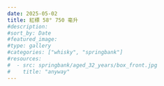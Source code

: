 ```yaml
---
date: 2025-05-02
title: 紅標 58° 750 毫升
#description: 
#sort_by: Date
#featured_image: 
#type: gallery
#categories: ["whisky", "springbank"]
#resources:
#  - src: springbank/aged_32_years/box_front.jpg
#    title: "anyway"
---
```

